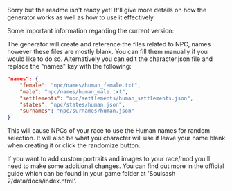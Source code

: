Sorry but the readme isn't ready yet! It'll give more details on how the generator works as well as how to use it effectively.

Some important information regarding the current version:

The generator will create and reference the files related to NPC, names however these files are mostly blank. You can fill them manually if you would like to do so. Alternatively you can edit the character.json file and replace the "names" key with the following:
```json
"names": {
    "female": "npc/names/human_female.txt",
    "male": "npc/names/human_male.txt",
    "settlements": "npc/settlements/human_settlements.json",
    "states": "npc/states/human.json",
    "surnames": "npc/surnames/human.json"
}
```
This will cause NPCs of your race to use the Human names for random selection. It will also be what you character will use if leave your name blank when creating it or click the randomize button.

If you want to add custom portraits and images to your race/mod you'll need to make some additional changes. You can find out more in the official guide which can be found in your game folder at 'Soulsash 2/data/docs/index.html'.
